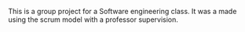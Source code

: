 This is a group project for a Software engineering class. It was a made using the scrum model with a professor supervision.
